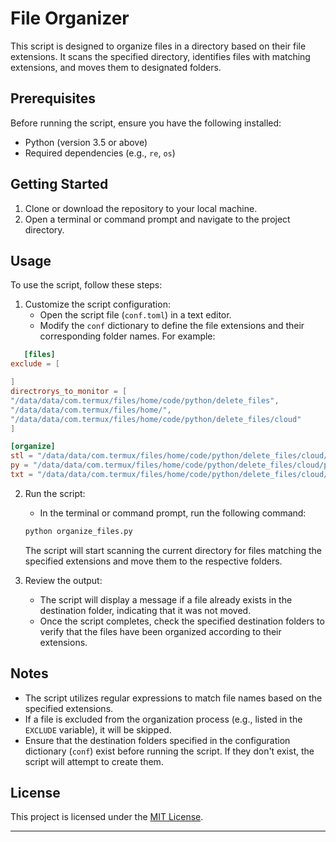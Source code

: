 # File Organizer

This script is designed to organize files in a directory based on their file extensions. It scans the specified directory, identifies files with matching extensions, and moves them to designated folders.

## Prerequisites

Before running the script, ensure you have the following installed:

- Python (version 3.5 or above)
- Required dependencies (e.g., `re`, `os`)

## Getting Started

1. Clone or download the repository to your local machine.
2. Open a terminal or command prompt and navigate to the project directory.

## Usage

To use the script, follow these steps:

1. Customize the script configuration:
   - Open the script file (`conf.toml`) in a text editor.
   - Modify the `conf` dictionary to define the file extensions and their corresponding folder names. For example:
   
```toml
   [files]
exclude = [

]
directrorys_to_monitor = [
"/data/data/com.termux/files/home/code/python/delete_files",
"/data/data/com.termux/files/home/",
"/data/data/com.termux/files/home/code/python/delete_files/cloud"
]

[organize]
stl = "/data/data/com.termux/files/home/code/python/delete_files/cloud/3d_print"
py = "/data/data/com.termux/files/home/code/python/delete_files/cloud/python"
txt = "/data/data/com.termux/files/home/code/python/delete_files/cloud/text"

```
   
2. Run the script:
   - In the terminal or command prompt, run the following command:
   
   ```bash
   python organize_files.py
   ```
   
   The script will start scanning the current directory for files matching the specified extensions and move them to the respective folders.
   
3. Review the output:
   - The script will display a message if a file already exists in the destination folder, indicating that it was not moved.
   - Once the script completes, check the specified destination folders to verify that the files have been organized according to their extensions.

## Notes

- The script utilizes regular expressions to match file names based on the specified extensions.
- If a file is excluded from the organization process (e.g., listed in the `EXCLUDE` variable), it will be skipped.
- Ensure that the destination folders specified in the configuration dictionary (`conf`) exist before running the script. If they don't exist, the script will attempt to create them.

## License

This project is licensed under the [MIT License](LICENSE).

---
